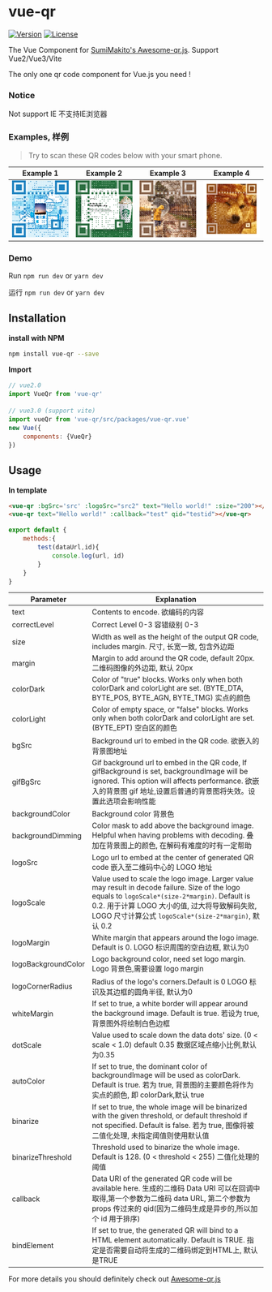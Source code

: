 # vue-qr
<a href="https://www.npmjs.com/package/vue-qr"><img src="https://img.shields.io/npm/v/vue-qr.svg" alt="Version"></a>
<a href="https://www.npmjs.com/package/vue-qr"><img src="https://img.shields.io/npm/l/vue-qr.svg" alt="License"></a>


The Vue Component for [SumiMakito's Awesome-qr.js](https://github.com/SumiMakito/Awesome-qr.js). Support Vue2/Vue3/Vite

The only one qr code component for Vue.js you need !

### Notice
Not support IE 不支持IE浏览器

### Examples, 样例

> Try to scan these QR codes below with your smart phone.

Example 1|Example 2|Example 3|Example 4
------------ | ------------- | -------------| -------------
<img src="https://raw.githubusercontent.com/Binaryify/vue-qr/master/src/assets/result1.png" width="300"> | <img src="https://raw.githubusercontent.com/Binaryify/vue-qr/master/src/assets/result2.png" width="300"> | <img src="https://raw.githubusercontent.com/Binaryify/vue-qr/master/src/assets/result3.png" width="300"> | <img src="https://raw.githubusercontent.com/Binaryify/vue-qr/master/src/assets/result4.gif" width="300">

### Demo
Run `npm run dev` or `yarn dev`

运行 `npm run dev` or `yarn dev`

## Installation
**install with NPM**
```bash
npm install vue-qr --save
```
**Import**
```js
// vue2.0
import VueQr from 'vue-qr'

// vue3.0 (support vite)
import vueQr from 'vue-qr/src/packages/vue-qr.vue'
new Vue({
    components: {VueQr}
})
```
## Usage
**In template**

```html
<vue-qr :bgSrc='src' :logoSrc="src2" text="Hello world!" :size="200"></vue-qr>
<vue-qr text="Hello world!" :callback="test" qid="testid"></vue-qr>
```

```js
export default {
    methods:{
        test(dataUrl,id){
            console.log(url, id)
        }
    }
}
```
Parameter | Explanation
----|----
text | Contents to encode. 欲编码的内容
correctLevel|  Correct Level 0-3 容错级别 0-3
size | Width as well as the height of the output QR code, includes margin. 尺寸, 长宽一致, 包含外边距
margin | Margin to add around the QR code, default 20px. 二维码图像的外边距, 默认 20px
colorDark | Color of "true" blocks. Works only when both colorDark and colorLight are set. (BYTE_DTA, BYTE_POS, BYTE_AGN, BYTE_TMG) 实点的颜色
colorLight | Color of empty space, or "false" blocks. Works only when both colorDark and colorLight are set. (BYTE_EPT) 空白区的颜色
bgSrc | Background url to embed in the QR code.  欲嵌入的背景图地址
gifBgSrc | Gif background url to embed in the QR code, If gifBackground is set, backgroundImage will be ignored. This option will affects performance. 欲嵌入的背景图 gif 地址,设置后普通的背景图将失效。设置此选项会影响性能
backgroundColor | Background color 背景色
backgroundDimming | Color mask to add above the background image. Helpful when having problems with decoding. 叠加在背景图上的颜色, 在解码有难度的时有一定帮助
logoSrc | Logo url to embed at the center of generated QR code 嵌入至二维码中心的 LOGO 地址
logoScale | Value used to scale the logo image. Larger value may result in decode failure. Size of the logo equals to `logoScale*(size-2*margin)`. Default is 0.2. 用于计算 LOGO 大小的值, 过大将导致解码失败, LOGO 尺寸计算公式 `logoScale*(size-2*margin)`, 默认 0.2
logoMargin | White margin that appears around the logo image. Default is 0. LOGO 标识周围的空白边框, 默认为0
logoBackgroundColor | Logo background color, need set logo margin. Logo 背景色,需要设置 logo margin
logoCornerRadius | Radius of the logo's corners.Default is 0 LOGO 标识及其边框的圆角半径, 默认为0
whiteMargin | If set to true, a white border will appear around the background image. Default is true. 若设为 true, 背景图外将绘制白色边框
dotScale | Value used to scale down the data dots' size. (0 < scale < 1.0) default 0.35 数据区域点缩小比例,默认为0.35
autoColor | If set to true, the dominant color of backgroundImage will be used as colorDark. Default is true. 若为 true, 背景图的主要颜色将作为实点的颜色, 即 colorDark,默认 true
binarize | If set to true, the whole image will be binarized with the given threshold, or default threshold if not specified. Default is false. 若为 true, 图像将被二值化处理, 未指定阈值则使用默认值
binarizeThreshold | Threshold used to binarize the whole image. Default is 128. (0 < threshold < 255) 二值化处理的阈值
callback | Data URI of the generated QR code will be available here. 生成的二维码 Data URI 可以在回调中取得,第一个参数为二维码 data URL, 第二个参数为 props 传过来的 qid(因为二维码生成是异步的,所以加个 id 用于排序)
bindElement | If set to true, the generated QR will bind to a HTML element automatically. Default is TRUE. 指定是否需要自动将生成的二维码绑定到HTML上, 默认是TRUE



For more details you should definitely check out [Awesome-qr.js ](https://github.com/SumiMakito/Awesome-qr.js)
